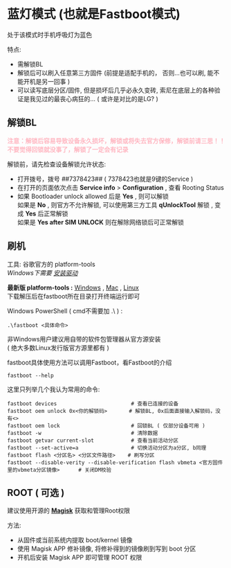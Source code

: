 # 蓝灯模式 (也就是Fastboot模式)

处于该模式时手机呼吸灯为蓝色

特点:

* 需解锁BL
* 解锁后可以刷入任意第三方固件 (前提是适配手机的， 否则...也可以刷, 能不能开机是另一回事 ) 
* 可以读写底层分区/固件, 但是损坏后几乎必永久变砖, 索尼在底层上的各种验证是我见过的最丧心病狂的... ( 或许是对比的是LG? )

## 解锁BL

<font color=#FFB6C1 > **注意：解锁后容易导致设备永久损坏，解锁或将失去官方保修，解锁前请三思！！<br> 不要觉得回锁就没事了，解锁了一定会有记录** </font>

解锁前，请先检查设备解锁允许状态:  
   * 打开拨号，拨号 *#*#7378423#*#* ( 7378423也就是9键的Service )
   * 在打开的页面依次点击 **Service info** > **Configuration** , 查看 Rooting Status
   * 如果 Bootloader unlock allowed 后是 **Yes** , 则可以解锁  
    如果是 **No** , 则官方不允许解锁, 可以使用第三方工具 **qUnlockTool** 解锁 , 变成 **Yes** 后正常解锁  
    如果是 **Yes after SIM UNLOCK** 则在解除网络锁后可正常解锁

## 刷机

工具: 谷歌官方的 platform-tools  
*Windows下需要 [安装驱动]()*

**最新版 platform-tools :**
[Windows](https://dl.google.com/android/repository/platform-tools-latest-windows.zip) ,
[Mac](https://dl.google.com/android/repository/platform-tools-latest-darwin.zip)  ,
[Linux](https://dl.google.com/android/repository/platform-tools-latest-linux.zip)<br>
下载解压后在fastboot所在目录打开终端运行即可 

Windows PowerShell ( cmd不需要加 .\ ) :

    .\fastboot <具体命令>

非Windows用户建议用自带的软件包管理器从官方源安装  
 ( 绝大多数Linux发行版官方源里都有 )<br>

fastboot具体使用方法可以调用Fastboot，看Fastboot的介绍

    fastboot --help

这里只列举几个我认为常用的命令:  

    fastboot devices                        # 查看已连接的设备
    fastboot oem unlock 0x<你的解锁码>       # 解锁BL, 0x后面直接输入解锁码，没有<>
    fastboot oem lock                       # 回锁BL ( 仅部分设备可用 )
    fastboot -w                             # 清除数据
    fastboot getvar current-slot            # 查看当前活动分区
    fastboot --set-active=a                 # 切换活动分区为a分区, b同理
    fastboot flash <分区名> <分区文件路径>    # 刷写分区
    fastboot --disable-verity --disable-verification flash vbmeta <官方固件里的vbmeta分区镜像>      # 关闭DM校验

## ROOT ( 可选 )

建议使用开源的 [**Magisk**](https://github.com/topjohnwu/Magisk) 获取和管理Root权限

方法:

   * 从固件或当前系统内提取 boot/kernel 镜像
   * 使用 Magisk APP 修补镜像, 将修补得到的镜像刷到写到 boot 分区
   * 开机后安装 Magisk APP 即可管理 ROOT 权限
